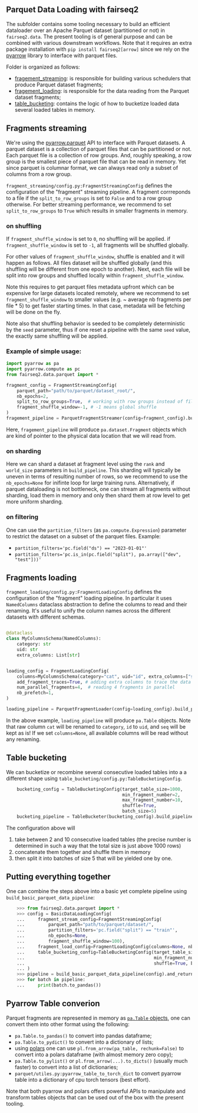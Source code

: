 ## Parquet Data Loading with fairseq2

The subfolder contains some tooling necessary to build an efficient dataloader over an Apache Parquet dataset (partitioned or not) in `fairseq2.data`.
The present tooling is of general purpose and can be combined with various downstream workflows.
Note that it requires an extra package installation with `pip install fairseq2[arrow]` since we rely on the [pyarrow](https://arrow.apache.org/docs/python/index.html) library to interface with parquet files.


Folder is organized as follows:
* [fragement_streaming](fragment_streaming/builder.py): is responsible for building various schedulers that produce Parquet dataset fragments;
* [fragement_loading](fragment_loading/builder.py): is responsible for the data reading from the Parquet dataset fragments;
* [table_bucketing](table_bucketing/builder.py): contains the logic of how to bucketize loaded data several loaded tables in memory.


## Fragments streaming

We're using the [pyarrow.parquet](https://arrow.apache.org/docs/python/generated/pyarrow.parquet.ParquetDataset.html) API to interface with Parquet datasets.
A parquet dataset is a collection of parquet files that can be partitioned or not. Each parquet file is a collection of row groups.
And, roughly speaking, a row group is the smallest piece of parquet file that can be read in memory. Yet since parquet is columnar format, we can always read only a subset of columns from a row group.


`fragment_streaming/config.py:FragmentStreamingConfig` defines the configuration of the "fragment" streaming pipeline.
A fragment corrreponds to a file if the `split_to_row_groups` is set to `False` and to a row group otherwise.
For better streaming performance, we recommend to set `split_to_row_groups` to `True` which results in smaller fragments in memory.

### on shuffling
If `fragment_shuffle_window` is set to `0`, no shuffling will be applied.
if `fragment_shuffle_window` is set to `-1`, all fragments will be shuffled globally.

For other values of `fragment_shuffle_window`, shuffle is enabled and it will happen as follows.
All files dataset will be shuffled globally (and this shuffling will be different from one epoch to another).
Next, each file will be split into row groups and shuffled locally within `fragment_shuffle_window`.

Note this requires to get parquet files metadata upfront which can be expensive for large datasets located remotely,
where we recommend to set `fragment_shuffle_window` to smaller values (e.g. ~ average nb fragments per file * 5) to get faster starting times. In that case, metadata will be fetching will be done on the fly.

Note also that shuffling behavior is seeded to be completely deterministic by the `seed` parameter, thus if one reset a pipeline with the same `seed` value, the exactly same shuffling will be applied.


### Example of simple usage:
```python
import pyarrow as pa
import pyarrow.compute as pc
from fairseq2.data.parquet import *

fragment_config = FragmentStreamingConfig(
    parquet_path="path/to/parquet/dataset_root/",
    nb_epochs=2,
    split_to_row_groups=True,  # working with row groups instead of files
    fragment_shuffle_window=-1, # -1 means global shuffle
)
fragement_pipeline = ParquetFragmentStreamer(config=fragment_config).build_pipeline(rank=3, world_size=8)

```
Here, `fragement_pipeline` will produce `pa.dataset.Fragment` objects which are kind of pointer to the physical data location that we will read from.

### on sharding
Here we can shard a dataset at fragment level using the `rank` and `world_size` parameters in `build_pipeline`.
This sharding will typically be uneven in terms of resulting number of rows, so we recommend to use the `nb_epochs=None` for inifinte loop for large training runs. Alternatively, if parquet dataloading is not bottleneck, one can stream all fragments without sharding, load them in memory and only then shard them at row level to get more uniform sharding.


### on filtering
One can use the `partition_filters` (as `pa.compute.Expression`) parameter to restrict the dataset on a subset of the parquet files.
Example:
* `partition_filters='pc.field("ds") == "2023-01-01"'`
* `partition_filters='pc.is_in(pc.field("split"), pa.array(["dev", "test"]))'`


## Fragments loading

`fragment_loading/config.py:FragmentLoadingConfig` defines the configuration of the "fragment" loading pipeline.
In particular it uses `NamedColumns` dataclass abstraction to define the columns to read and their renaming.
It's useful to unify the column names across the different datasets with different schemas.


```python

@dataclass
class MyColumnsSchema(NamedColumns):
    category: str
    uid: str
    extra_columns: List[str]


loading_config = FragmentLoadingConfig(
    columns=MyColumnsSchema(category="cat", uid="id", extra_columns=["seq"]),
    add_fragment_traces=True, # adding extra columns to trace the data origin (file path, row group id, row index)
    num_parallel_fragments=4,  # reading 4 fragments in parallel
    nb_prefetch=1,
)

loading_pipeline = ParquetFragmentLoader(config=loading_config).build_pipeline(fragement_pipeline)
```

In the above example, `loading_pipeline` will produce `pa.Table` objects.
Note that raw column `cat` will be renamed to `category`, `id` to `uid`, and `seq` will be kept as is!
If we set `columns=None`, all available columns will be read without any renaming.


## Table bucketing
We can bucketize or recombine several consecutive loaded tables into a a different shape using
`table_bucketing/config.py:TableBucketingConfig`.

```python
    bucketing_config = TableBucketingConfig(target_table_size=1000,
                                            min_fragment_number=2,
                                            max_fragment_number=10,
                                            shuffle=True,
                                            batch_size=5)
    bucketing_pipeline = TableBucketer(bucketing_config).build_pipeline(loading_pipeline)
```
The configuration above will
1. take between 2 and 10 consecutive loaded tables (the precise number is determined in such a way that the total size is just above 1000 rows)
2. concatenate them together and shuffle them in memory
3. then split it into batches of size 5 that will be yielded one by one.


## Putting everything together
One can combine the steps above into a basic yet complete pipeline using `build_basic_parquet_data_pipeline`:

```python
    >>> from fairseq2.data.parquet import *
    >>> config = BasicDataLoadingConfig(
    ...     fragment_stream_config=FragmentStreamingConfig(
    ...         parquet_path="path/to/parquet/dataset/",
    ...         partition_filters='pc.field("split") == "train"',
    ...         nb_epochs=None,
    ...         fragment_shuffle_window=100),
    ...     fragment_load_config=FragmentLoadingConfig(columns=None, nb_prefetch=2, num_parallel_fragments=3),
    ...     table_bucketing_config=TableBucketingConfig(target_table_size=1000,
    ...                                                 min_fragment_number=2, max_fragment_number=10,
    ...                                                 shuffle=True, batch_size=5),
    ... )
    >>> pipeline = build_basic_parquet_data_pipeline(config).and_return()
    >>> for batch in pipeline:
    ...     print(batch.to_pandas())
```


## Pyarrow Table converion

Parquet fragments are represented in memory as [`pa.Table` objects](https://arrow.apache.org/docs/python/generated/pyarrow.Table.html),
one can convert them into other format using the following:
* `pa.Table.to_pandas()` to convert into pandas dataframe;
* `pa.Table.to_pydict()` to convert into a dictionary of lists;
* using [polars](https://docs.pola.rs/) one can use `pl.from_arrow(pa_table, rechunk=False)` to convert into a polars dataframe (with almost memory zero copy);
* `pa.Table.to_pylist()` or `pl.from_arrow(...).to_dicts()` (usually much faster) to convert into a list of dictionaries;
* `parquet/utiles.py:pyarrow_table_to_torch_dict` to convert pyarrow table into a dictionary of cpu torch tensors (best effort).


Note that both pyarrow and polars offers powerful APIs to manipulate and transform tables objects that can be used out of the box with the present tooling.
